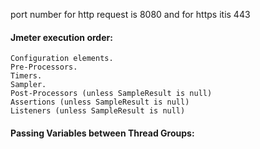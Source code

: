 port number for http request is 8080 and for https itis 443

#### Jmeter execution order: 
```
Configuration elements.
Pre-Processors.
Timers.
Sampler.
Post-Processors (unless SampleResult is null)
Assertions (unless SampleResult is null)
Listeners (unless SampleResult is null)
```

#### Passing Variables between Thread Groups: 
